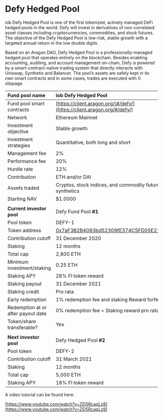 # Defy Hedged Pool

iob Defy Hedged Pool is one of the first tokenized, actively managed DeFi hedged pools in the world. Defy will invest in derivatives of non-correlated asset classes including cryptocurrencies, commodities, and stock futures. The objective of the Defy Hedged Pool is low-risk, stable growth with a targeted annual return in the low double digits.

Based on an Aragon DAO, Defy Hedged Pool is a professionally-managed hedged pool that operates entirely on the blockchain. Besides enabling accounting, auditing, and account management on-chain, Defy is powered by a smart-contract-native trading system that directly interacts with Uniswap, Synthetix and Balancer. The pool’s assets are safely kept in its own smart contracts and in some cases, trades are executed with 0 slippage.

| **Fund pool name** | **iob** Defy Hedged Pool |
| :--- | :--- |
| Fund pool smart contracts | [https://client.aragon.org/\#/defy/](https://client.aragon.org/#/defy/) |
| Network | Ethereum Mainnet |
| Investment objective | Stable growth |
| Investment strategies | Quantitative, both long and short |
| Management fee | 2% |
| Performance fee | 20% |
| Hurdle rate | 12% |
| Contribution | ETH and/or DAI |
| Assets traded | Cryptos, stock indices, and commodity futures synthetics |
| Starting NAV | $1.0000 |
|  |  |
| **Current investor pool**  | Defy Fund Pool **\#1** |
| Pool token | DEFY-1 |
| Token address | [0x7aF3B2B4093bd52309fE374C5FD05E215762c20C](https://etherscan.io/address/0x7af3b2b4093bd52309fe374c5fd05e215762c20c) |
| Contribution cutoff | 31 December 2020 |
| Staking | 12 months |
| Total cap | 2,800 ETH |
| Minimum investment/staking | 0.25 ETH |
| Staking APY | 28% FI token reward |
| Staking payout | 31 December 2021 |
| Staking credit | Pro rata |
| Early redemption | 1% redemption fee and staking Reward forfeiture |
| Redemption at or after payout date | 0% redemption fee + Staking reward pro rata |
| Token/share transferable?  | Yes |
|  |  |
| **Next investor pool**  | Defy Hedged Pool **\#2** |
| Pool token  | DEFY-2 |
| Contribution cutoff | 31 March 2021 |
| Staking | 12 months |
| Total cap | 5,000 ETH |
| Staking APY | 18% FI token reward |

A video tutorial can be found here:

[https://www.youtube.com/watch?v=ZEl5RcapLz8](https://www.youtube.com/watch?v=ZEl5RcapLz8)

